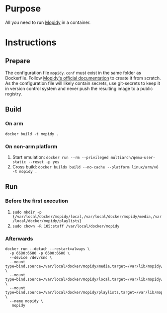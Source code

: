 # Purpose
All you need to run [Mopidy](https://docs.mopidy.com/en/latest/) in a container.

# Instructions

## Prepare
The configuration file `mopidy.conf` must exist in the same folder as Dockerfile. Follow [Mopidy's official documentation](https://docs.mopidy.com/en/latest/config/) to create it from scratch. As the configuration file will likely contain secrets, use git-secrets to keep it in version control system and never push the resulting image to a public registry.

## Build

### On arm
`docker build -t mopidy .`

### On non-arm platform
1. Start emulation: `docker run --rm --privileged multiarch/qemu-user-static --reset -p yes`
2. Cross build: `docker buildx build --no-cache --platform linux/arm/v6 -t mopidy .`

## Run

### Before the first execution
1. `sudo mkdir -p {/var/local/docker/mopidy/local,/var/local/docker/mopidy/media,/var/local/docker/mopidy/playlists}`
2. `sudo chown -R 105:staff /var/local/docker/mopidy`

### Afterwards
```
docker run --detach --restart=always \
  -p 6680:6680 -p 6600:6600 \
  --device /dev/snd \
  --mount type=bind,source=/var/local/docker/mopidy/media,target=/var/lib/mopidy/media,readonly \
  --mount type=bind,source=/var/local/docker/mopidy/local,target=/var/lib/mopidy/local \
  --mount type=bind,source=/var/local/docker/mopidy/playlists,target=/var/lib/mopidy/playlists \
  --name mopidy \
   mopidy
```
